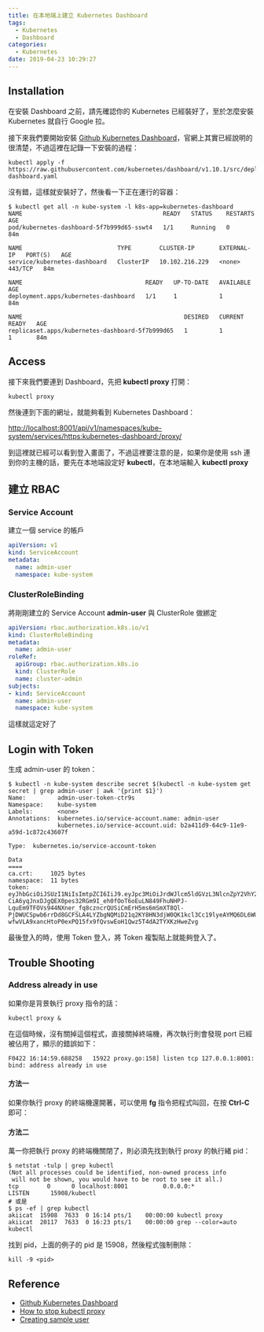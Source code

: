 ```yaml
---
title: 在本地端上建立 Kubernetes Dashboard
tags:
  - Kubernetes
  - Dashboard
categories:
  - Kubernetes
date: 2019-04-23 10:29:27
---
```



## Installation

在安裝 Dashboard 之前，請先確認你的 Kubernetes 已經裝好了，至於怎麼安裝 Kubernetes 就自行 Google 拉。

接下來我們要開始安裝 [Github Kubernetes Dashboard](https://github.com/kubernetes/dashboard)，官網上其實已經說明的很清楚，不過這裡在記錄一下安裝的過程：

```shell
kubectl apply -f https://raw.githubusercontent.com/kubernetes/dashboard/v1.10.1/src/deploy/recommended/kubernetes-dashboard.yaml
```

沒有錯，這樣就安裝好了，然後看一下正在運行的容器：

```shell
$ kubectl get all -n kube-system -l k8s-app=kubernetes-dashboard
NAME                                        READY   STATUS    RESTARTS   AGE
pod/kubernetes-dashboard-5f7b999d65-sswt4   1/1     Running   0          84m

NAME                           TYPE        CLUSTER-IP       EXTERNAL-IP   PORT(S)   AGE
service/kubernetes-dashboard   ClusterIP   10.102.216.229   <none>        443/TCP   84m

NAME                                   READY   UP-TO-DATE   AVAILABLE   AGE
deployment.apps/kubernetes-dashboard   1/1     1            1           84m

NAME                                              DESIRED   CURRENT   READY   AGE
replicaset.apps/kubernetes-dashboard-5f7b999d65   1         1         1       84m
```

## Access

接下來我們要連到 Dashboard，先把 **kubectl proxy** 打開：

```shell
kubectl proxy
```

然後連到下面的網址，就能夠看到 Kubernetes Dashboard：

[http://localhost:8001/api/v1/namespaces/kube-system/services/https:kubernetes-dashboard:/proxy/](http://localhost:8001/api/v1/namespaces/kube-system/services/https:kubernetes-dashboard:/proxy/)

到這裡就已經可以看到登入畫面了，不過這裡要注意的是，如果你是使用 ssh 連到你的主機的話，要先在本地端設定好 **kubectl**，在本地端輸入 **kubectl proxy**

## 建立 RBAC

### Service Account

建立一個 service 的帳戶

```yaml
apiVersion: v1
kind: ServiceAccount
metadata:
  name: admin-user
  namespace: kube-system
```

### ClusterRoleBinding

將剛剛建立的 Service Account **admin-user** 與 ClusterRole 做綁定

```yaml
apiVersion: rbac.authorization.k8s.io/v1
kind: ClusterRoleBinding
metadata:
  name: admin-user
roleRef:
  apiGroup: rbac.authorization.k8s.io
  kind: ClusterRole
  name: cluster-admin
subjects:
- kind: ServiceAccount
  name: admin-user
  namespace: kube-system
```

這樣就這定好了

## Login with Token

生成 admin-user 的 token：

```shell
$ kubectl -n kube-system describe secret $(kubectl -n kube-system get secret | grep admin-user | awk '{print $1}')
Name:         admin-user-token-ctr9s
Namespace:    kube-system
Labels:       <none>
Annotations:  kubernetes.io/service-account.name: admin-user
              kubernetes.io/service-account.uid: b2a411d9-64c9-11e9-a59d-1c872c43607f

Type:  kubernetes.io/service-account-token

Data
====
ca.crt:     1025 bytes
namespace:  11 bytes
token:      eyJhbGciOiJSUzI1NiIsImtpZCI6IiJ9.eyJpc3MiOiJrdWJlcm5ldGVzL3NlcnZpY2VhY2NvdW50Iiwia3ViZXJuZXRlcy5pby9zZXJ2aWNlYWNjb3VudC9uYW1lc3BhY2UiOiJrdWJlLXN5c3RlbSIsImt1YmVybmV0ZXMuaW8vc2VydmljZWFjY291bnQvc2VjcmV0Lm5hbWUiOiJhZG1pbi11c2VyLXRva2VuLWN0cjlzIiwia3ViZXJuZXRlcy5pby9zZXJ2aWNlYWNjb3VudC9zZXJ2aWNlLWFjY291bnQubmFtZSI6ImFkbWluLXVzZXIiLCJrdWJlcm5ldGVzLmlvL3NlcnZpY2VhY2NvdW50L3NlcnZpY2UtYWNjb3VudC51aWQiOiJiMmE0MTFkOS02NGM5LTExZTktYTU5ZC0xYzg3MmM0MzYwN2YiLCJzdWIiOiJzeXN0ZW06c2VydmljZWFjY291bnQ6a3ViZS1zeXN0ZW06YWRtaW4tdXNlciJ9.wA-CiA6yqJnxDJgQEX0pes32RGm9I_eh0fOoT6oEuLN849FhuNHPJ-LquEm9TFOVs944NXner_fq8czncrQUSiCmErH5ms6mSmXT8Ql-PjDWUCSpwb6rrDd8GCFSLA4LYZbgNQMiD21q2KY8HN3djW0QK1kcl3Cc19lyeAYMQ6DL6WU1AWzlsZEzAkd_P6r8a6KXrDxZNRimIzl61yioVmLqPGN3imT0u3DUvedbDReWVSTBYvOEExvgchgKKuImr0i1V2m7GbfJ01kDwKcehh78YPPMtXG-wfwVLA9xancHtoP0exPQ15fx9fQvswEoH1Qwz5T4dA2TYXKzHweZvg
```

最後登入的時，使用 Token 登入，將 Token 複製貼上就能夠登入了。


## Trouble Shooting

### Address already in use

如果你是背景執行 proxy 指令的話：

```shell
kubectl proxy &
```

在這個時候，沒有關掉這個程式，直接關掉終端機，再次執行則會發現 port 已經被佔用了，顯示的錯誤如下：

```shell
F0422 16:14:59.688258   15922 proxy.go:158] listen tcp 127.0.0.1:8001: bind: address already in use
```

#### 方法一

如果你執行 proxy 的終端機還開著，可以使用 **fg** 指令把程式叫回，在按 **Ctrl-C** 即可：

#### 方法二

萬一你把執行 proxy 的終端機關閉了，則必須先找到執行 proxy 的執行緒 pid：

```shell
$ netstat -tulp | grep kubectl
(Not all processes could be identified, non-owned process info
 will not be shown, you would have to be root to see it all.)
tcp        0      0 localhost:8001          0.0.0.0:*               LISTEN      15908/kubectl
# 或是
$ ps -ef | grep kubectl
akiicat  15908  7633  0 16:14 pts/1    00:00:00 kubectl proxy
akiicat  20117  7633  0 16:23 pts/1    00:00:00 grep --color=auto kubectl
```

找到 pid，上面的例子的 pid 是 15908，然後程式強制刪除：

```shell
kill -9 <pid>
```

## Reference

- [Github Kubernetes Dashboard](https://github.com/kubernetes/dashboard)
- [How to stop kubectl proxy](https://stackoverflow.com/questions/46302126/how-to-stop-kubectl-proxy)
- [Creating sample user](https://github.com/kubernetes/dashboard/wiki/Creating-sample-user)
